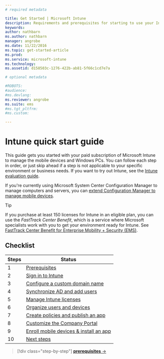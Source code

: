 ```yaml
---
# required metadata

title: Get Started | Microsoft Intune
description: Requirements and prerequisites for starting to use your Intune subscription
keywords:
author: nathbarnms.author: nathbarn
manager: angrobe
ms.date: 11/22/2016
ms.topic: get-started-article
ms.prod:
ms.service: microsoft-intune
ms.technology:
ms.assetid: d158503c-1276-422b-ab81-5f66c1cd7e7a

# optional metadata

#ROBOTS:
#audience:
#ms.devlang:
ms.reviewer: angrobe
ms.suite: ems
#ms.tgt_pltfrm:
#ms.custom:

---
```



# Intune quick start guide
This guide gets you started with your paid subscription of Microsoft Intune to manage the mobile devices and Windows PCs. You can follow each step in order, or just skip ahead if a step is not applicable to your specific environment or business needs. If you want to try out Intune, see the [Intune evaluation guide](/intune/understand-explore/get-started-with-a-30-day-trial-of-microsoft-intune).  

If you're currently using Microsoft System Center Configuration Manager to manage computers and servers, you can [extend Configuration Manager to manage mobile devices](https://docs.microsoft.com/sccm/mdm/understand/choose-between-standalone-intune-and-hybrid-mobile-device-management).

>[!TIP]
>If you purchase at least 150 licenses for Intune in an eligible plan, you can use the *FastTrack Center Benefit*, which is a service where Microsoft specialists work with you to get your environment ready for Intune. See [FastTrack Center Benefit for Enterprise Mobility + Security (EMS)](https://docs.microsoft.com/enterprise-mobility-security/Solutions/enterprise-mobility-fasttrack-program).

## Checklist

| Steps | Status  |
| ------------- |-------------|
| 1  | [Prerequisites](what-to-know-before-you-start-microsoft-intune.md) |
| 2 |  [Sign in to Intune](start-with-a-paid-subscription-to-microsoft-intune-step-1.md)     |  
| 3 | [Configure a custom domain name](start-with-a-paid-subscription-to-microsoft-intune-step-2.md)  |
| 4 | [Synchronize AD and add users](start-with-a-paid-subscription-to-microsoft-intune-step-3.md)  |
| 5 | [Manage Intune licenses](start-with-a-paid-subscription-to-microsoft-intune-step-4.md) |
| 6 | [Organize users and devices](start-with-a-paid-subscription-to-microsoft-intune-step-5.md) |
| 7 | [Create policies and publish an app](start-with-a-paid-subscription-to-microsoft-intune-step-6.md) |
| 8 | [Customize the Company Portal](start-with-a-paid-subscription-to-microsoft-intune-step-7.md) |
| 9 | [Enroll mobile devices & install an app](start-with-a-paid-subscription-to-microsoft-intune-step-8.md) |
|10 | [Next steps](post-configuration-tasks.md) |


>[!div class="step-by-step"]
[**prerequisites** &rarr;](what-to-know-before-you-start-microsoft-intune.md)
